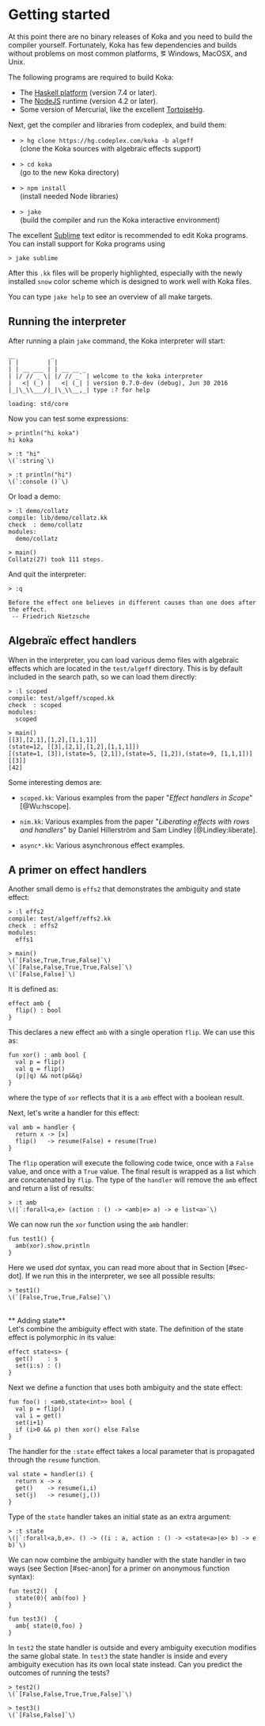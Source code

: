 # Getting started

At this point there are no binary releases of Koka and you need to build
the compiler yourself. Fortunately, Koka has few dependencies and builds
without problems on most common platforms, &eg; Windows, MacOSX, and
Unix.

The following programs are required to build Koka:

* The [Haskell platform](http://www.haskell.org/platform) (version 7.4 or later).
* The [NodeJS](http://nodejs.org) runtime (version 4.2 or later).
* Some version of Mercurial, like the excellent [TortoiseHg](http://tortoisehg.bitbucket.org/download).

Next, get the compiler and libraries from codeplex, and build them: 

* ``> hg clone https://hg.codeplex.com/koka -b algeff``\
  (clone the Koka sources with algebraic effects support)

* ``> cd koka``\
  (go to the new Koka directory) 

* ``> npm install``\
  (install needed Node libraries) 

* ``> jake``\
  (build the compiler and run the Koka interactive environment)


The excellent [Sublime](http://www.sublimetext.com) text editor is recommended
to edit Koka programs. You can install support for Koka programs using

    > jake sublime

After this ``.kk`` files will be properly highlighted, especially
with the newly installed ``snow`` color scheme which is designed to
work well with Koka files.

You can type ``jake help`` to see an overview of all make targets.


## Running the interpreter

After running a plain ``jake`` command, the Koka interpreter will start:
````
__          _
| |        | |
| | __ ___ | | __ __ _
| |/ // _ \| |/ // _` | welcome to the koka interpreter
|   <| (_) |   <| (_| | version 0.7.0-dev (debug), Jun 30 2016
|_|\_\\___/|_|\_\\__,_| type :? for help

loading: std/core
````
Now you can test some expressions:

    > println("hi koka")
    hi koka

    > :t "hi"
    \(`:string`\)

    > :t println("hi")
    \(`:console ()`\)

Or load a demo:

    > :l demo/collatz
    compile: lib/demo/collatz.kk
    check  : demo/collatz
    modules:
      demo/collatz

    > main()
    Collatz(27) took 111 steps.

And quit the interpreter:

    > :q

    Before the effect one believes in different causes than one does after the effect.
     -- Friedrich Nietzsche

## Algebra&iuml;c effect handlers

When in the interpreter, you can load various demo files with algebra&iuml;c 
effects which are located in the ``test/algeff`` directory. This is by default
included in the search path, so we can load them directly:
    
    > :l scoped
    compile: test/algeff/scoped.kk
    check  : scoped
    modules:
      scoped
    
    > main()
    [[3],[2,1],[1,2],[1,1,1]]
    (state=12, [[3],[2,1],[1,2],[1,1,1]])
    [(state=1, [3]),(state=5, [2,1]),(state=5, [1,2]),(state=9, [1,1,1])]
    [[3]]
    [42]

Some interesting demos are:

* ``scoped.kk``: Various examples from the paper "_Effect handlers in Scope_"
  [@Wu:hscope].

* ``nim.kk``: Various examples from the paper "_Liberating effects with rows and handlers_"
  by Daniel Hillerstr&ouml;m and Sam Lindley [@Lindley:liberate].

* ``async*.kk``: Various asynchronous effect examples.

## A primer on effect handlers

Another small demo is ``effs2`` that demonstrates the ambiguity
and state effect:

    > :l effs2
    compile: test/algeff/effs2.kk
    check  : effs2
    modules:
      effs1
    
    > main()
    \(`[False,True,True,False]`\)
    \(`[False,False,True,True,False]`\)
    \(`[False,False]`\)

It is defined as:

```
effect amb {
  flip() : bool
}
```
This declares a new effect `amb` with a single operation `flip`.
We can use this as:
```
fun xor() : amb bool {
  val p = flip()
  val q = flip()
  (p||q) && not(p&&q)
}
```
where the type of `xor` reflects that it is a `amb` effect with
a boolean result.

Next, let's write a handler for this effect:
```
val amb = handler {
  return x -> [x]
  flip()   -> resume(False) + resume(True)
}
```
The `flip` operation will execute the following code twice, once with
a `False` value, and once with a `True` value. The final result is wrapped
as a list which are concatenated by `flip`. The type of the `handler` will
remove the `amb` effect and return a list of results:

    > :t amb
    \(|`:forall<a,e> (action : () -> <amb|e> a) -> e list<a>`\)

We can now run the `xor` function using the `amb` handler:

```
fun test1() {
  amb(xor).show.println
}
```
Here we used _dot_ syntax, you can read more about that in
Section [#sec-dot]. If we run this in the interpreter, we see 
all possible results:

    > test1()
    \(`[False,True,True,False]`\)

\
** Adding state**\
Let's combine the ambiguity effect with state. The definition
of the state effect is polymorphic in its value:
```
effect state<s> {
  get()    : s
  set(i:s) : ()
}
```
Next we define a function that uses both ambiguity and the state
effect:
```
fun foo() : <amb,state<int>> bool {
  val p = flip() 
  val i = get()
  set(i+1)
  if (i>0 && p) then xor() else False
}
```
The handler for the `:state` effect takes a local parameter that
is propagated through the `resume` function. 
```
val state = handler(i) {
  return x -> x
  get()    -> resume(i,i)
  set(j)   -> resume(j,())
}
```
Type of the `state` handler takes an initial state as an extra argument:

    > :t state
    \(|`:forall<a,b,e>. () -> ((i : a, action : () -> <state<a>|e> b) -> e b)`\)

We can now combine the ambiguity handler with the state handler in
two ways (see Section [#sec-anon] for a primer on anonymous function syntax):
```
fun test2()  {
  state(0){ amb(foo) }
}

fun test3()  {
  amb{ state(0,foo) }
}
```
In `test2` the state handler is outside and every ambiguity execution
modifies the same global state. In `test3` the state handler is inside
and every ambiguity execution has its own local state instead. Can you
predict the outcomes of running the tests?

    > test2()
    \(`[False,False,True,True,False]`\)
    
    > test3()
    \(`[False,False]`\)
